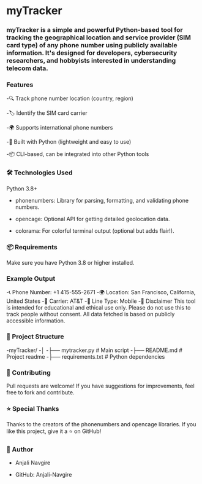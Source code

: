  # myTracker
### myTracker is a simple and powerful Python-based tool for tracking the geographical location and service provider (SIM card type) of any phone number using publicly available information. It's designed for developers, cybersecurity researchers, and hobbyists interested in understanding telecom data.

### Features

-🔍 Track phone number location (country, region)

-🏷️ Identify the SIM card carrier

-🌍 Supports international phone numbers

-🐍 Built with Python (lightweight and easy to use)

-📦 CLI-based, can be integrated into other Python tools

### 🛠️ Technologies Used
Python 3.8+

- phonenumbers: Library for parsing, formatting, and validating phone numbers.

- opencage: Optional API for getting detailed geolocation data.

- colorama: For colorful terminal output (optional but adds flair!).


### 📦 Requirements
Make sure you have Python 3.8 or higher installed.

### Example Output

-📞 Phone Number: +1 415-555-2671
-🌍 Location: San Francisco, California, United States
-🏢 Carrier: AT&T
-📶 Line Type: Mobile
-🔐 Disclaimer
This tool is intended for educational and ethical use only. Please do not use this to track people without consent. All data fetched is based on publicly accessible information.

### 📁 Project Structure

-myTracker/
-│
-├── mytracker.py          # Main script
-├── README.md             # Project readme
-├── requirements.txt      # Python dependencies


### 🤝 Contributing
Pull requests are welcome! If you have suggestions for improvements, feel free to fork and contribute.

### ⭐ Special Thanks
Thanks to the creators of the phonenumbers and opencage libraries.
If you like this project, give it a ⭐ on GitHub!

### 👤 Author

- Anjali Navgire

- GitHub: Anjali-Navgire

